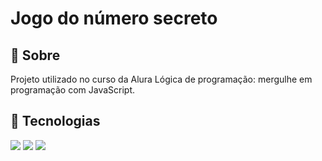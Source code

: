 <h1>Jogo do número secreto</h1>
 
 <h2>🔖 Sobre</h2>
 <p>Projeto utilizado no curso da Alura Lógica de programação: mergulhe em programação com JavaScript.</p>
 
 ## 🚀 Tecnologias
 <div>
   <img src="https://img.shields.io/badge/HTML-239120?style=for-the-badge&logo=html5&logoColor=white">
   <img src="https://img.shields.io/badge/CSS-239120?&style=for-the-badge&logo=css3&logoColor=white">
   <img src="https://img.shields.io/badge/JavaScript-F7DF1E?style=for-the-badge&logo=javascript&logoColor=black">
 </div>
